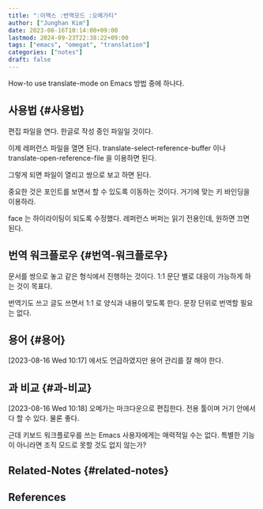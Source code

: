 ```yaml
---
title: ":이맥스 :번역모드 :오메가티"
author: ["Junghan Kim"]
date: 2023-08-16T10:14:00+09:00
lastmod: 2024-09-23T22:38:22+09:00
tags: ["emacs", "omegat", "translation"]
categories: ["notes"]
draft: false
---
```


How-to use translate-mode on Emacs 방법 중에 하나다.


## 사용법 {#사용법}



편집 파일을 연다. 한글로 작성 중인 파일일 것이다.

이제 레퍼런스 파일을 열면 된다. translate-select-reference-buffer 이나 translate-open-reference-file 을 이용하면 된다.

그렇게 되면 파일이 열리고 쌍으로 보고 하면 된다.

중요한 것은 포인트를 보면서 할 수 있도록 이동하는 것이다. 거기에 맞는 키 바인딩을 이용하라.

face 는 하이라이팅이 되도록 수정했다. 레퍼런스 버퍼는 읽기 전용인데, 원하면 끄면 된다.


## 번역 워크플로우 {#번역-워크플로우}



문서를 쌍으로 놓고 같은 형식에서 진행하는 것이다. 1:1 문단 별로 대응이 가능하게 하는 것이 목표다.

번역기도 쓰고 글도 쓰면서 1:1 로 양식과 내용이 맞도록 한다. 문장 단위로 번역할 필요는 없다.


## 용어 {#용어}

<span class="timestamp-wrapper"><span class="timestamp">[2023-08-16 Wed 10:17]</span></span> 에서도 언급하였지만 용어 관리를 잘 해야 한다.


## 과 비교 {#과-비교}

<span class="timestamp-wrapper"><span class="timestamp">[2023-08-16 Wed 10:18]</span></span> 오메가는 마크다운으로 편집한다. 전용 툴이며 거기 안에서 다 할 수 있다. 물론 좋다.

근데 키보드 워크플로우를 쓰는 Emacs 사용자에게는 매력적일 수는 없다. 특별한 기능이 아니라면 조직 모드로 못할 것도 없지 않는가?


## Related-Notes {#related-notes}

## References

<style>.csl-entry{text-indent: -1.5em; margin-left: 1.5em;}</style><div class="csl-bib-body">
</div>
